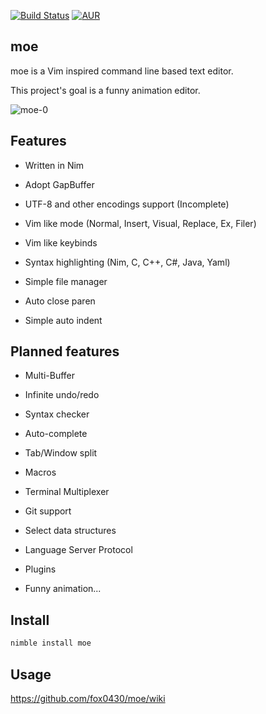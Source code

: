 [![Build Status](https://travis-ci.org/fox0430/moe.svg?branch=master)](https://travis-ci.org/fox0430/moe)
[![AUR](https://img.shields.io/aur/license/yaourt.svg)](https://github.com/fox0430/moe/blob/master/README.md)

## moe

moe is a Vim inspired command line based text editor.

This project's goal is a funny animation editor.

![moe-0](https://user-images.githubusercontent.com/15966436/53622086-03be0580-3c3c-11e9-8f28-469a6bc39602.png)

## Features
- Written in Nim  

- Adopt GapBuffer  

- UTF-8 and other encodings support (Incomplete)

- Vim like mode (Normal, Insert, Visual, Replace, Ex, Filer)

- Vim like keybinds

- Syntax highlighting (Nim, C, C++, C#, Java, Yaml)

- Simple file manager

- Auto close paren  

- Simple auto indent  

## Planned features

- Multi-Buffer

- Infinite undo/redo

- Syntax checker  

- Auto-complete

- Tab/Window split  

- Macros

- Terminal Multiplexer

- Git support

- Select data structures

- Language Server Protocol

- Plugins

- Funny animation...

## Install
```sh
nimble install moe
```

## Usage
https://github.com/fox0430/moe/wiki  
